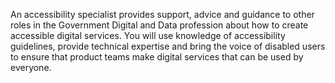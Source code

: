 An accessibility specialist provides support, advice and guidance to other roles in the Government Digital and Data profession about how to create accessible digital services. You will use knowledge of accessibility guidelines, provide technical expertise and bring the voice of disabled users to ensure that product teams make digital services that can be used by everyone.